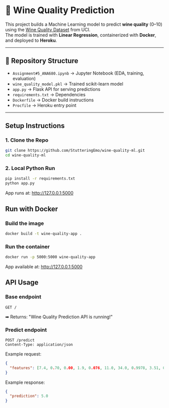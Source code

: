 # 🍷 Wine Quality Prediction

This project builds a Machine Learning model to predict **wine quality** (0–10) using the [Wine Quality Dataset](https://archive.ics.uci.edu/ml/datasets/wine+quality) from UCI.  
The model is trained with **Linear Regression**, containerized with **Docker**, and deployed to **Heroku**.  

---

## 📂 Repository Structure
- `Assignment#5_ANA680.ipynb` → Jupyter Notebook (EDA, training, evaluation)  
- `wine_quality_model.pkl` → Trained scikit-learn model  
- `app.py` → Flask API for serving predictions  
- `requirements.txt` → Dependencies  
- `Dockerfile` → Docker build instructions  
- `Procfile` → Heroku entry point  

---

## Setup Instructions

### 1. Clone the Repo
```bash
git clone https://github.com/StutteringEmo/wine-quality-ml.git
cd wine-quality-ml
```

### 2. Local Python Run
```bash
pip install -r requirements.txt
python app.py
```
App runs at: http://127.0.0.1:5000

## Run with Docker

### Build the image
```bash
docker build -t wine-quality-app .
```

### Run the container
```bash
docker run -p 5000:5000 wine-quality-app
```
App available at: http://127.0.0.1:5000

## API Usage

### Base endpoint
```http
GET /
```
➡ Returns: "Wine Quality Prediction API is running!"

### Predict endpoint
```http
POST /predict
Content-Type: application/json
```

Example request:
```json
{
  "features": [7.4, 0.70, 0.00, 1.9, 0.076, 11.0, 34.0, 0.9978, 3.51, 0.56, 9.4]
}
```

Example response:
```json
{
  "prediction": 5.0
}
```

